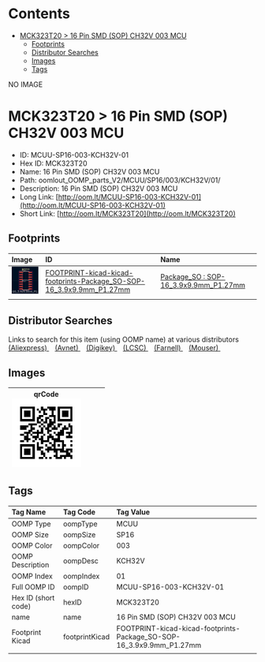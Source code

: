 



Contents
========

* [MCK323T20 > 16 Pin SMD (SOP) CH32V 003 MCU](#mck323t20--16-pin-smd-sop-ch32v-003-mcu)
	* [Footprints](#footprints)
	* [Distributor Searches](#distributor-searches)
	* [Images](#images)
	* [Tags](#tags)
  
NO IMAGE  
# MCK323T20 > 16 Pin SMD (SOP) CH32V 003 MCU

- ID: MCUU-SP16-003-KCH32V-01
- Hex ID: MCK323T20
- Name: 16 Pin SMD (SOP) CH32V 003 MCU
- Path: oomlout_OOMP_parts_V2/MCUU/SP16/003/KCH32V/01/
- Description: 16 Pin SMD (SOP) CH32V 003 MCU
- Long Link: [http://oom.lt/MCUU-SP16-003-KCH32V-01](http://oom.lt/MCUU-SP16-003-KCH32V-01)
- Short Link: [http://oom.lt/MCK323T20](http://oom.lt/MCK323T20)

## Footprints
  

|Image|ID|Name|
| :--- | :--- | :--- |
|[![](https://raw.githubusercontent.com/oomlout/oomlout_OOMP_eda_V2/main/FOOTPRINT/kicad/kicad-footprints/Package_SO/SOP-16_3.9x9.9mm_P1.27mm/image_140.png)](https://github.com/oomlout/oomlout_OOMP_eda_V2/tree/main/FOOTPRINT/kicad/kicad-footprints/Package_SO/SOP-16_3.9x9.9mm_P1.27mm/)|[FOOTPRINT-kicad-kicad-footprints-Package_SO-SOP-16_3.9x9.9mm_P1.27mm](https://github.com/oomlout/oomlout_OOMP_eda_V2/tree/main/FOOTPRINT/kicad/kicad-footprints/Package_SO/SOP-16_3.9x9.9mm_P1.27mm/)|[Package_SO : SOP-16_3.9x9.9mm_P1.27mm](https://github.com/oomlout/oomlout_OOMP_eda_V2/tree/main/FOOTPRINT/kicad/kicad-footprints/Package_SO/SOP-16_3.9x9.9mm_P1.27mm/)|
||||

## Distributor Searches
  
Links to search for this item (using OOMP name) at various distributors  
[(Aliexpress) ](https://www.aliexpress.com/wholesale?SearchText=16+Pin+SMD+SOP+CH32V+003+MCU)&nbsp;&nbsp;&nbsp;[(Avnet) ](https://www.avnet.com/shop/us/search/16+Pin+SMD+SOP+CH32V+003+MCU)&nbsp;&nbsp;&nbsp;[(Digikey) ](https://www.digikey.co.uk/en/products/result?s=16+Pin+SMD+SOP+CH32V+003+MCU)&nbsp;&nbsp;&nbsp;[(LCSC) ](https://www.lcsc.com/search?q=16+Pin+SMD+SOP+CH32V+003+MCU)&nbsp;&nbsp;&nbsp;[(Farnell) ](https://uk.farnell.com/search?st=16+Pin+SMD+SOP+CH32V+003+MCU)&nbsp;&nbsp;&nbsp;[(Mouser) ](https://www.mouser.com/c/?q=16+Pin+SMD+SOP+CH32V+003+MCU)&nbsp;&nbsp;&nbsp;
## Images
  

|qrCode<br>[![](https://raw.githubusercontent.com/oomlout/oomlout_OOMP_parts_V2/main/MCUU/SP16/003/KCH32V/01/qrCode_140.png)](https://github.com/oomlout/oomlout_OOMP_parts_V2/tree/main/MCUU/SP16/003/KCH32V/01/qrCode.png)||||
| :---: | :---: | :---: | :---: |

## Tags
  

|Tag Name|Tag Code|Tag Value|
| :--- | :--- | :--- |
|OOMP Type|oompType|MCUU|
|OOMP Size|oompSize|SP16|
|OOMP Color|oompColor|003|
|OOMP Description|oompDesc|KCH32V|
|OOMP Index|oompIndex|01|
|Full OOMP ID|oompID|MCUU-SP16-003-KCH32V-01|
|Hex ID (short code)|hexID|MCK323T20|
|name|name|16 Pin SMD (SOP) CH32V 003 MCU|
|Footprint Kicad|footprintKicad|FOOTPRINT-kicad-kicad-footprints-Package_SO-SOP-16_3.9x9.9mm_P1.27mm|
||||
